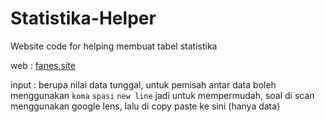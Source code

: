 # Statistika-Helper
Website code for helping membuat tabel statistika

web : [fanes.site](https://fanes.site)

input : berupa nilai data tunggal, untuk pemisah antar data boleh menggunakan `koma` `spasi` `new line`
jadi untuk mempermudah, soal di scan menggunakan google lens, lalu di copy paste ke sini (hanya data)
